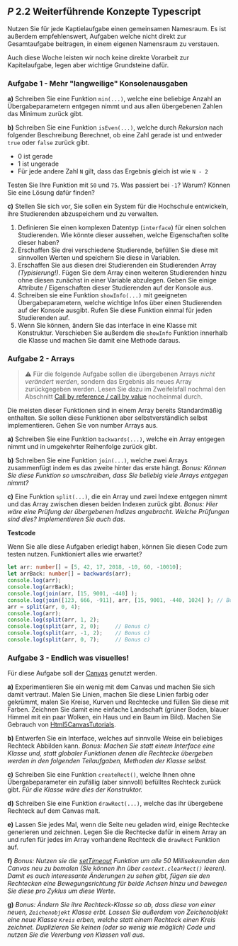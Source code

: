 ## _P_ **2.2** Weiterführende Konzepte Typescript

Nutzen Sie für jede Kaptielaufgabe einen gemeinsamen Namesraum. Es ist außerdem empfehlenswert, Aufgaben welche nicht direkt zur Gesamtaufgabe beitragen, in einem eigenen Namensraum zu verstauen.

Auch diese Woche leisten wir noch keine direkte Vorarbeit zur Kapitelaufgabe, legen aber wichtige Grundsteine dafür.

### Aufgabe 1 - Mehr "langweilige" Konsolenausgaben

**a)** Schreiben Sie eine Funktion `min(...)`, welche eine beliebige Anzahl an Übergabeparametern entgegen nimmt und aus allen übergebenen Zahlen das Minimum zurück gibt.

**b)** Schreiben Sie eine Funktion `isEven(...)`, welche durch _Rekursion_ nach folgender Beschreibung Berechnet, ob eine Zahl gerade ist und entweder `true` oder `false` zurück gibt.
- 0 ist gerade
- 1 ist ungerade
- Für jede andere Zahl `N` gilt, dass das Ergebnis gleich ist wie `N - 2`  

Testen Sie Ihre Funktion mit `50` und `75`. Was passiert bei `-1`? Warum? Können Sie eine Lösung dafür finden?

**c)** Stellen Sie sich vor, Sie sollen ein System für die Hochschule entwickeln, ihre Studierenden abzuspeichern und zu verwalten.

1. Definieren Sie einen komplexen Datentyp (`interface`) für einen solchen Studierenden. Wie könnte dieser aussehen, welche Eigenschaften sollte dieser haben?
2. Erschaffen Sie drei verschiedene Studierende, befüllen Sie diese mit sinnvollen Werten und speichern Sie diese in Variablen.
3. Erschaffen Sie aus diesen drei Studierenden ein Studierenden Array _(Typisierung!)_. Fügen Sie dem Array einen weiteren Studierenden hinzu ohne diesen zunächst in einer Variable abzulegen. Geben Sie einige Attribute / Eigenschaften dieser Studierenden auf der Konsole aus.
4. Schreiben sie eine Funktion `showInfo(...)` mit geeigneten Übergabeparametern, welche wichtige Infos über einen Studierenden auf der Konsole ausgibt. Rufen Sie diese Funktion einmal für jeden Studierenden auf.
5. Wenn Sie können, ändern Sie das interface in eine Klasse mit Konstruktur. Verschieben Sie außerdem die `showInfo` Funktion innerhalb die Klasse und machen Sie damit eine Methode daraus.


### Aufgabe 2 - Arrays

> ⚠️ Für die folgende Aufgabe sollen die übergebenen Arrays _nicht verändert werden_, sondern das Ergebnis als neues Array zurückgegeben werden. Lesen Sie dazu im Zweifelsfall nochmal den Abschnitt [Call by reference / call by value](../L2.2/#call-by-reference--call-by-value) nocheinmal durch.

Die meisten dieser Funktionen sind in einem Array bereits Standardmäßig enthalten. Sie sollen diese Funktionen aber selbstverständlich selbst implementieren. Gehen Sie von number Arrays aus.

**a)** Schreiben Sie eine Funktion `backwards(...)`, welche ein Array entgegen nimmt und in umgekehrter Reihenfolge zurück gibt.

**b)** Schreiben Sie eine Funktion `join(...)`, welche zwei Arrays zusammenfügt indem es das zweite hinter das erste hängt. _Bonus: Können Sie diese Funktion so umschreiben, dass Sie beliebig viele Arrays entgegen nimmt?_

**c)** Eine Funktion `split(...)`, die ein Array und zwei Indexe entgegen nimmt und das Array zwischen diesen beiden Indexen zurück gibt. _Bonus: Hier wäre eine Prüfung der übergebenen Indizes angebracht. Welche Prüfungen sind dies? Implementieren Sie auch das._

**Testcode**

Wenn Sie alle diese Aufgaben erledigt haben, können Sie diesen Code zum testen nutzen. Funktioniert alles wie erwartet?

```ts
let arr: number[] = [5, 42, 17, 2018, -10, 60, -10010];
let arrBack: number[] = backwards(arr);
console.log(arr);
console.log(arrBack);
console.log(join(arr, [15, 9001, -440] );
console.log(join([123, 666, -911], arr, [15, 9001, -440, 1024] ); // Bonus b)
arr = split(arr, 0, 4);
console.log(arr);
console.log(split(arr, 1, 2);
console.log(split(arr, 2, 0);     // Bonus c)
console.log(split(arr, -1, 2);    // Bonus c)
console.log(split(arr, 0, 7);     // Bonus c)
```


### Aufgabe 3 - Endlich was visuelles!

Für diese Aufgabe soll der [Canvas](../L2.2#canvas) genutzt werden.

**a)** Experimentieren Sie ein wenig mit dem Canvas und machen Sie sich damit vertraut. Malen Sie Linien, machen Sie diese Linien farbig oder gekrümmt, malen Sie Kreise, Kurven und Rechtecke und füllen Sie diese mit Farben. Zeichnen Sie damit eine einfache Landschaft (grüner Boden, blauer Himmel mit ein paar Wolken, ein Haus und ein Baum im Bild). Machen Sie Gebrauch von [Html5CanvasTutorials](https://www.html5canvastutorials.com/tutorials/html5-canvas-lines/).

**b)** Entwerfen Sie ein Interface, welches auf sinnvolle Weise ein beliebiges Rechteck Abbilden kann. _Bonus: Machen Sie statt einem Interface eine Klasse und, statt globaler Funktionen denen die Rechtecke übergeben werden in den folgenden Teilaufgaben, Methoden der Klasse selbst._

**c)** Schreiben Sie eine Funktion `createRect()`, welche Ihnen ohne Übergabeparameter ein zufällig (aber sinnvoll) befülltes Rechteck zurück gibt. _Für die Klasse wäre dies der Konstruktor._

**d)** Schreiben Sie eine Funktion `drawRect(...)`, welche das ihr übergebene Rechteck auf dem Canvas malt.

**e)** Lassen Sie jedes Mal, wenn die Seite neu geladen wird, einige Rechtecke generieren und zeichnen. Legen Sie die Rechtecke dafür in einem Array an und rufen für jedes im Array vorhandene Rechteck die `drawRect` Funktion auf.

**f)** _Bonus: Nutzen sie die [setTimeout](https://www.w3schools.com/jsref/met_win_settimeout.asp) Funktion um alle 50 Millisekeunden den Canvas neu zu bemalen (Sie können ihn über `context.clearRect()` leeren). Damit es auch interessante Änderungen zu sehen gibt, fügen sie den Rechtecken eine Bewegungsrichtung für beide Achsen hinzu und bewegen Sie diese pro Zyklus um diese Werte._

**g)** _Bonus: Ändern Sie ihre Rechteck-Klasse so ab, dass diese von einer neuen, `Zeichenobjekt` Klasse erbt. Lassen Sie außerdem von Zeichenobjekt eine neue Klasse `Kreis` erben, welche statt einem Rechteck einen Kreis zeichnet. Duplizieren Sie keinen (oder so wenig wie möglich) Code und nutzen Sie die Vererbung von Klassen voll aus._